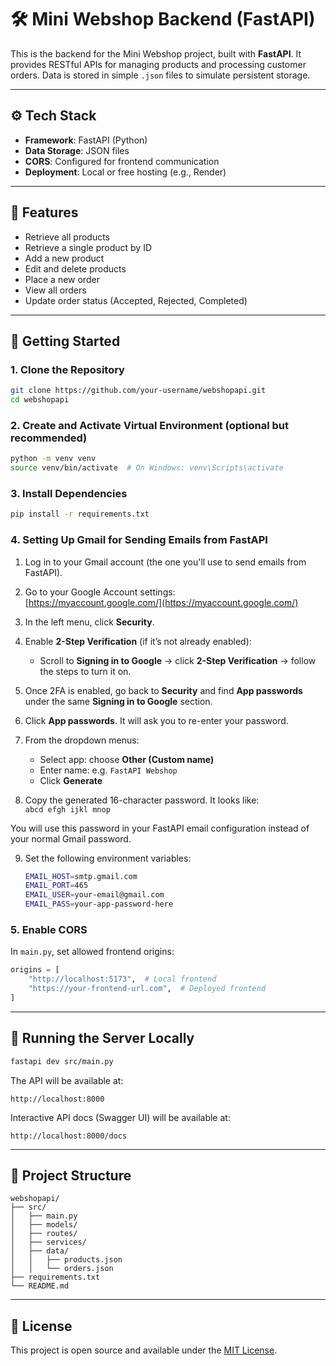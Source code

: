 # 🛠️ Mini Webshop Backend (FastAPI)

This is the backend for the Mini Webshop project, built with **FastAPI**. It provides RESTful APIs for managing products and processing customer orders. Data is stored in simple `.json` files to simulate persistent storage.

---

## ⚙️ Tech Stack

- **Framework**: FastAPI (Python)
- **Data Storage**: JSON files
- **CORS**: Configured for frontend communication
- **Deployment**: Local or free hosting (e.g., Render)

---

## 📁 Features

- Retrieve all products
- Retrieve a single product by ID
- Add a new product
- Edit and delete products
- Place a new order
- View all orders
- Update order status (Accepted, Rejected, Completed)

---

## 🔧 Getting Started

### 1. Clone the Repository

```bash
git clone https://github.com/your-username/webshopapi.git
cd webshopapi
```

### 2. Create and Activate Virtual Environment (optional but recommended)

```bash
python -m venv venv
source venv/bin/activate  # On Windows: venv\Scripts\activate
```

### 3. Install Dependencies

```bash
pip install -r requirements.txt
```

### 4. Setting Up Gmail for Sending Emails from FastAPI

1. Log in to your Gmail account (the one you'll use to send emails from FastAPI).

2. Go to your Google Account settings:  
   [https://myaccount.google.com/](https://myaccount.google.com/)

3. In the left menu, click **Security**.

4. Enable **2-Step Verification** (if it’s not already enabled):  
   - Scroll to **Signing in to Google** → click **2-Step Verification** → follow the steps to turn it on.

5. Once 2FA is enabled, go back to **Security** and find **App passwords** under the same **Signing in to Google** section.

6. Click **App passwords**. It will ask you to re-enter your password.

7. From the dropdown menus:  
   - Select app: choose **Other (Custom name)**  
   - Enter name: e.g. `FastAPI Webshop`  
   - Click **Generate**

8. Copy the generated 16-character password. It looks like:  
   `abcd efgh ijkl mnop`

You will use this password in your FastAPI email configuration instead of your normal Gmail password.

9. Set the following environment variables:
    ```bash
    EMAIL_HOST=smtp.gmail.com
    EMAIL_PORT=465
    EMAIL_USER=your-email@gmail.com
    EMAIL_PASS=your-app-password-here 
    ```

### 5. Enable CORS

In `main.py`, set allowed frontend origins:

```python
origins = [
    "http://localhost:5173",  # Local frontend
    "https://your-frontend-url.com",  # Deployed frontend
]
```

---

## 🚀 Running the Server Locally

```bash
fastapi dev src/main.py
```

The API will be available at:

```
http://localhost:8000
```

Interactive API docs (Swagger UI) will be available at:

```
http://localhost:8000/docs
```

---

## 📁 Project Structure

```
webshopapi/
├── src/
│   ├── main.py
│   ├── models/
│   ├── routes/
│   ├── services/
│   ├── data/
│   │   ├── products.json
│   │   └── orders.json
├── requirements.txt
└── README.md
```

---

## 📄 License

This project is open source and available under the [MIT License](LICENSE).
